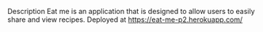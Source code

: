 Description
Eat me is an application that is designed to allow users to easily share and view recipes. Deployed at https://eat-me-p2.herokuapp.com/
